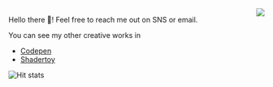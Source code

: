 <img align="right" src="https://github-readme-stats.vercel.app/api?username=andraantariksa&show_icons=true&hide_rank=true">

Hello there 👋! Feel free to reach me out on SNS or email.

You can see my other creative works in

- [Codepen](https://codepen.io/andraantariksa/)
- [Shadertoy](https://www.shadertoy.com/user/andraantariksa)

![Hit stats](https://hits.seeyoufarm.com/api/count/incr/badge.svg?url=https%3A%2F%2Fgithub.com%2Fandraantariksa%2Fandraantariksa&count_bg=%2379C83D&title_bg=%23555555&icon=&icon_color=%23E7E7E7&title=hits&edge_flat=false)